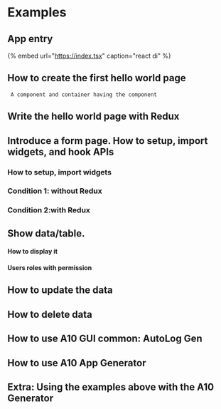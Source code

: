 # Examples

## App entry

{% embed url="https://index.tsx" caption="react di" %}

## How to create the first hello world page

```text
 A component and container having the component
```

## Write the hello world page with Redux

## Introduce a form page. How to setup, import widgets, and hook APIs

### How to setup, import widgets

### Condition 1: without Redux

### Condition 2:with Redux

## Show data/table.

#### How to display it

#### Users roles with permission

## How to update the data

## How to delete data

## How to use A10 GUI common: AutoLog Gen

## How to use A10 App Generator

## Extra: Using the examples above with the A10 Generator

